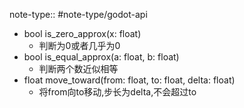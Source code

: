 note-type:: #note-type/godot-api

- bool is_zero_approx(x: float)
	- 判断为0或者几乎为0
- bool is_equal_approx(a: float, b: float)
	- 判断两个数近似相等
- float move_toward(from: float, to: float, delta: float)
	- 将from向to移动,步长为delta,不会超过to